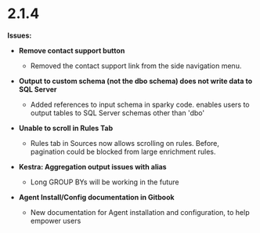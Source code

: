 # 2.1.4

**Issues:**

* **Remove contact support button**

  * Removed the contact support link from the side navigation menu.

* **Output to custom schema \(not the dbo schema\) does not write data to SQL Server**

  * Added references to input schema in sparky code. enables users to output tables to SQL Server schemas other than 'dbo'

* **Unable to scroll in Rules Tab**

  * Rules tab in Sources now allows scrolling on rules. Before, pagination could be blocked from large enrichment rules.

* **Kestra: Aggregation output issues with alias**

  * Long GROUP BYs will be working in the future

* **Agent Install/Config documentation in Gitbook**
  * New documentation for Agent installation and configuration, to help empower users

